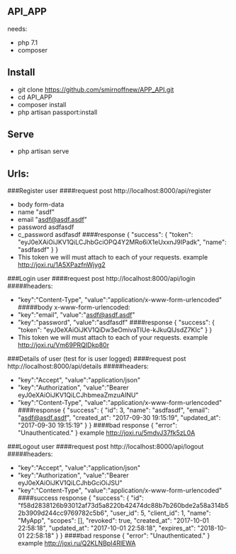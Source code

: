 ## API_APP

needs:
- php 7.1
- composer

## Install
- git clone https://github.com/smirnoffnew/APP_API.git
- cd API_APP
- composer install
- php artisan passport:install

## Serve
- php artisan serve

## Urls:

###Register user
####request post http://localhost:8000/api/register
- body form-data 
- name "asdf"
- email "asdf@asdf.asdf"
- password asdfasdf
- c_password asdfasdf
####response 
{
    "success": {
        "token": "eyJ0eXAiOiJKV1QiLCJhbGciOPQ4Y2MRo6iX1eUxxnJ9IPadk",
        "name": "asdfasdf"
    }
}
- This token we will must attach to each of your requests.
example http://joxi.ru/1A5XPazfnWjyg2


###Login user
####request post http://localhost:8000/api/login
#####headers:
- "key":"Content-Type", "value":"application/x-www-form-urlencoded"
#####body x-www-form-urlencoded:
- "key":"email",  "value":"asdf@asdf.asdf"
- "key":"password",  "value":"asdfasdf"
####response 
{
    "success": {
        "token": "eyJ0eXAiOiJKV1QiDw3eOmivaTIUe-kJkuQlJsdZ7KIc"
    }
}
- This token we will must attach to each of your requests.
example http://joxi.ru/Vm69PRQIDkp80r


###Details of user  (test for is user logged)
####request post http://localhost:8000/api/details
#####headers:
- "key":"Accept", "value":"application/json"
- "key":"Authorization", "value":"Bearer eyJ0eXAiOiJKV1QiLCJhbmeaZmzuAINU"
- "key":"Content-Type", "value":"application/x-www-form-urlencoded"
####response 
{
    "success": {
        "id": 3,
        "name": "asdfasdf",
        "email": "asdf@asdf.asdf",
        "created_at": "2017-09-30 19:15:19",
        "updated_at": "2017-09-30 19:15:19"
    }
}
####bad response 
{
    "error": "Unauthenticated."
}
example http://joxi.ru/5mdvJ37fk5zL0A


###Logout user
####request post http://localhost:8000/api/logout
#####headers:
- "key":"Accept", "value":"application/json"
- "key":"Authorization", "value":"Bearer eyJ0eXAiOiJKV1QiLCJhbGciOiJSU"
- "key":"Content-Type", "value":"application/x-www-form-urlencoded"
####success response 
{
    "success": {
        "id": "f58d2838126b93012af73d5a8220b42474dc88b7b260bde2a58a314b52b3909d244cc9769782c5b6",
        "user_id": 5,
        "client_id": 1,
        "name": "MyApp",
        "scopes": [],
        "revoked": true,
        "created_at": "2017-10-01 22:58:18",
        "updated_at": "2017-10-01 22:58:18",
        "expires_at": "2018-10-01 22:58:18"
    }
}
####bad response 
{
    "error": "Unauthenticated."
}
example http://joxi.ru/Q2KLNBpI4RlEWA
